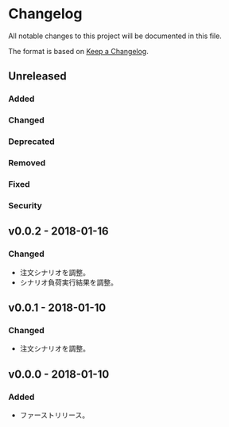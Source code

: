 # Changelog
All notable changes to this project will be documented in this file.

The format is based on [Keep a Changelog](http://keepachangelog.com/).

## Unreleased
### Added

### Changed

### Deprecated

### Removed

### Fixed

### Security


## v0.0.2 - 2018-01-16
### Changed
- 注文シナリオを調整。
- シナリオ負荷実行結果を調整。

## v0.0.1 - 2018-01-10
### Changed
- 注文シナリオを調整。

## v0.0.0 - 2018-01-10
### Added
- ファーストリリース。
